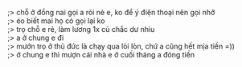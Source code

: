 ;> chỗ ở đồng nai gọi a ròi nè e, ko để ý điện thoại nên gọi nhỡ<br>
;> éo biết mai họ có gọi lại ko<br>
;> trọ chỗ e rẻ, làm lương 1x củ chắc dư nhìu<br>
;> a ở chung e đi<br>
;> mướn trọ ở thủ đức là chạy qua lòi lòn, chứ a cũng hết mịa tiền =))<br>
;> ở chung e thì mượn cái nhà e ở cuối tháng a đóng tiền
